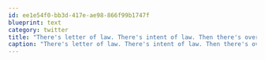 ```yaml
---
id: ee1e54f0-bb3d-417e-ae98-866f99b1747f
blueprint: text
category: twitter
title: "There's letter of law. There's intent of law. Then there's overzealous-Kelowna-liquor-inspector-with-something-to-prove law."
caption: "There's letter of law. There's intent of law. Then there's overzealous-Kelowna-liquor-inspector-with-something-to-prove law."
---
```

